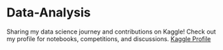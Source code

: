 # Data-Analysis


Sharing my data science journey and contributions on Kaggle! Check out my profile for notebooks, competitions, and discussions.
[Kaggle Profile](https://www.kaggle.com/mangeshpatil1)
